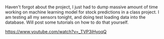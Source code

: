 Haven't forgot about the project, I just had to dump massive amount of time working on machine learning model for stock predictions in 
a class project.
I am testing all my sensors tonight, and doing test loading data into the database. Will post some tutorials on how to do that yourself.<br>

https://www.youtube.com/watch?v=_TVP3iHyoqQ
